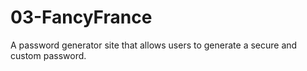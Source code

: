 # 03-FancyFrance
A password generator site that allows users to generate a secure and custom password.
